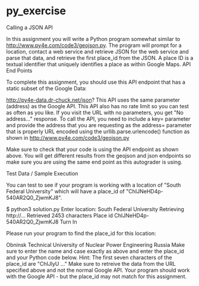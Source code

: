 # py_exercise
Calling a JSON API

In this assignment you will write a Python program somewhat similar to http://www.py4e.com/code3/geojson.py. The program will prompt for a location, contact a web service and retrieve JSON for the web service and parse that data, and retrieve the first place_id from the JSON. A place ID is a textual identifier that uniquely identifies a place as within Google Maps.
API End Points

To complete this assignment, you should use this API endpoint that has a static subset of the Google Data:

http://py4e-data.dr-chuck.net/json?
This API uses the same parameter (address) as the Google API. This API also has no rate limit so you can test as often as you like. If you visit the URL with no parameters, you get "No address..." response.
To call the API, you need to include a key= parameter and provide the address that you are requesting as the address= parameter that is properly URL encoded using the urllib.parse.urlencode() function as shown in http://www.py4e.com/code3/geojson.py

Make sure to check that your code is using the API endpoint as shown above. You will get different results from the geojson and json endpoints so make sure you are using the same end point as this autograder is using.

Test Data / Sample Execution

You can test to see if your program is working with a location of "South Federal University" which will have a place_id of "ChIJNeHD4p-540AR2Q0_ZjwmKJ8".

$ python3 solution.py
Enter location: South Federal University
Retrieving http://...
Retrieved 2453 characters
Place id ChIJNeHD4p-540AR2Q0_ZjwmKJ8
Turn In

Please run your program to find the place_id for this location:

Obninsk Technical University of Nuclear Power Engineering Russia
Make sure to enter the name and case exactly as above and enter the place_id and your Python code below. Hint: The first seven characters of the place_id are "ChIJlyU ..."
Make sure to retreive the data from the URL specified above and not the normal Google API. Your program should work with the Google API - but the place_id may not match for this assignment.